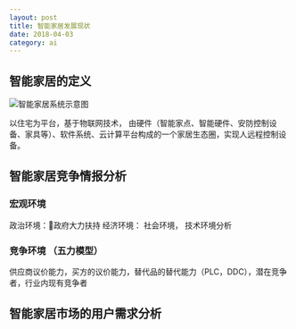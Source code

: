 ```yaml
---
layout: post
title: 智能家居发展现状
date: 2018-04-03
category: ai
---
```


## 智能家居的定义
![智能家居系统示意图](https://i.imgur.com/hB5f1Q5.png)

以住宅为平台，基于物联网技术， 由硬件（智能家点、智能硬件、安防控制设备、家具等）、软件系统、云计算平台构成的一个家居生态圈，实现人远程控制设备。

## 智能家居竞争情报分析

### 宏观环境
政治环境：政府大力扶持
经济环境：
社会环境，
技术环境分析

### 竞争环境 （五力模型）
供应商议价能力，买方的议价能力，替代品的替代能力（PLC，DDC），潜在竞争者，行业内现有竞争者

## 智能家居市场的用户需求分析 